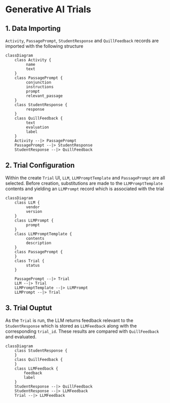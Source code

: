 # Generative AI Trials
## 1. Data Importing
`Activity`, `PassagePrompt`, `StudentResponse` and `QuillFeedback` records are imported with the following structure

```mermaid
classDiagram
    class Activity {
         name
         text
    }
    class PassagePrompt {
         conjunction
         instructions
         prompt
         relevant_passage
    }
    class StudentResponse {
         response
    }
    class QuillFeedback {
         text
         evaluation
         label
    }
    Activity --|> PassagePrompt
    PassagePrompt --|> StudentResponse
    StudentResponse --|> QuillFeedback
```

## 2. Trial Configuration
Within the create `Trial` UI, `LLM`, `LLMPromptTemplate` and `PassagePrompt` are all selected. Before creation, substitutions are made to the `LLMPromptTemplate` contents and yielding an `LLMPrompt` record which is associated with the trial

```mermaid
classDiagram
    class LLM {
         vendor
         version
    }
    class LLMPrompt {
         prompt
    }
    class LLMPromptTemplate {
         contents
         description
    }
    class PassagePrompt {
    }
    class Trial {
         status
    }

    PassagePrompt --|> Trial
    LLM --|> Trial
    LLMPromptTemplate --|> LLMPrompt
    LLMPrompt --|> Trial
```

## 3. Trial Ouptut
As the `Trial` is run, the LLM returns feedback relevant to the `StudentResponse` which is stored as `LLMFeedback` along with the corresponding `trial_id`.   These results are compared with `QuillFeedback` and evaluated.

```mermaid
classDiagram
    class StudentResponse {
    }
    class QuillFeedback {
    }
    class LLMFeedback {
        feedback
        label
    }
    StudentResponse --|> QuillFeedback
    StudentResponse --|> LLMFeedback
    Trial --|> LLMFeedback
```
